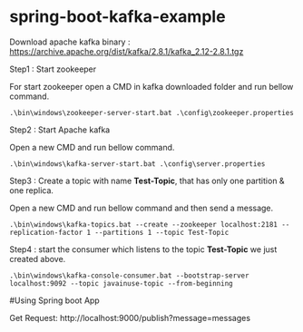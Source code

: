 # spring-boot-kafka-example

Download apache kafka binary : https://archive.apache.org/dist/kafka/2.8.1/kafka_2.12-2.8.1.tgz

Step1 : Start zookeeper

For start zookeeper open a CMD in kafka downloaded folder and run bellow command.

```
.\bin\windows\zookeeper-server-start.bat .\config\zookeeper.properties
```

Step2 : Start Apache kafka

Open a new CMD and run bellow command.

```
.\bin\windows\kafka-server-start.bat .\config\server.properties
```

Step3 : Create a topic with name **Test-Topic**, that has only one partition & one replica.

Open a new CMD and run bellow command and then send a message.
```
.\bin\windows\kafka-topics.bat --create --zookeeper localhost:2181 --replication-factor 1 --partitions 1 --topic Test-Topic
```

Step4 : start the consumer which listens to the topic **Test-Topic** we just created above.

```
.\bin\windows\kafka-console-consumer.bat --bootstrap-server localhost:9092 --topic javainuse-topic --from-beginning
```

#Using Spring boot App

Get Request: 
http://localhost:9000/publish?message=messages

